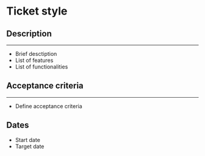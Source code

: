 # Ticket style

## Description
---
- Brief desctiption
- List of features
- List of functionalities

## Acceptance criteria
---
- Define acceptance criteria

## Dates
- Start date
- Target date